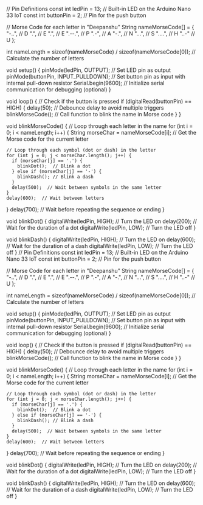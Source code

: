 // Pin Definitions
const int ledPin = 13;    // Built-in LED on the Arduino Nano 33 IoT
const int buttonPin = 2;  // Pin for the push button

// Morse Code for each letter in "Deepanshu"
String nameMorseCode[] = {
  "-..",    // D
  ".",      // E
  ".",      // E
  ".--.",   // P
  ".-",     // A
  "-.",     // N
  "...",    // S
  "....",   // H
  "..-"     // U
};

int nameLength = sizeof(nameMorseCode) / sizeof(nameMorseCode[0]);  // Calculate the number of letters

void setup() {
  pinMode(ledPin, OUTPUT);      // Set LED pin as output
  pinMode(buttonPin, INPUT_PULLDOWN);  // Set button pin as input with internal pull-down resistor
  Serial.begin(9600);           // Initialize serial communication for debugging (optional)
}

void loop() {
  // Check if the button is pressed
  if (digitalRead(buttonPin) == HIGH) {
    delay(50);  // Debounce delay to avoid multiple triggers
    blinkMorseCode();  // Call function to blink the name in Morse code
  }
}

void blinkMorseCode() {
  // Loop through each letter in the name
  for (int i = 0; i < nameLength; i++) {
    String morseChar = nameMorseCode[i];  // Get the Morse code for the current letter
    
    // Loop through each symbol (dot or dash) in the letter
    for (int j = 0; j < morseChar.length(); j++) {
      if (morseChar[j] == '.') {
        blinkDot();  // Blink a dot
      } else if (morseChar[j] == '-') {
        blinkDash(); // Blink a dash
      }
      delay(500);  // Wait between symbols in the same letter
    }
    delay(600);  // Wait between letters
  }
  delay(700);  // Wait before repeating the sequence or ending
}

void blinkDot() {
  digitalWrite(ledPin, HIGH);  // Turn the LED on
  delay(200);          // Wait for the duration of a dot
  digitalWrite(ledPin, LOW);   // Turn the LED off
}

void blinkDash() {
  digitalWrite(ledPin, HIGH);  // Turn the LED on
  delay(600);         // Wait for the duration of a dash
  digitalWrite(ledPin, LOW);   // Turn the LED off
}
// Pin Definitions
const int ledPin = 13;    // Built-in LED on the Arduino Nano 33 IoT
const int buttonPin = 2;  // Pin for the push button

// Morse Code for each letter in "Deepanshu"
String nameMorseCode[] = {
  "-..",    // D
  ".",      // E
  ".",      // E
  ".--.",   // P
  ".-",     // A
  "-.",     // N
  "...",    // S
  "....",   // H
  "..-"     // U
};

int nameLength = sizeof(nameMorseCode) / sizeof(nameMorseCode[0]);  // Calculate the number of letters

void setup() {
  pinMode(ledPin, OUTPUT);      // Set LED pin as output
  pinMode(buttonPin, INPUT_PULLDOWN);  // Set button pin as input with internal pull-down resistor
  Serial.begin(9600);           // Initialize serial communication for debugging (optional)
}

void loop() {
  // Check if the button is pressed
  if (digitalRead(buttonPin) == HIGH) {
    delay(50);  // Debounce delay to avoid multiple triggers
    blinkMorseCode();  // Call function to blink the name in Morse code
  }
}

void blinkMorseCode() {
  // Loop through each letter in the name
  for (int i = 0; i < nameLength; i++) {
    String morseChar = nameMorseCode[i];  // Get the Morse code for the current letter
    
    // Loop through each symbol (dot or dash) in the letter
    for (int j = 0; j < morseChar.length(); j++) {
      if (morseChar[j] == '.') {
        blinkDot();  // Blink a dot
      } else if (morseChar[j] == '-') {
        blinkDash(); // Blink a dash
      }
      delay(500);  // Wait between symbols in the same letter
    }
    delay(600);  // Wait between letters
  }
  delay(700);  // Wait before repeating the sequence or ending
}

void blinkDot() {
  digitalWrite(ledPin, HIGH);  // Turn the LED on
  delay(200);          // Wait for the duration of a dot
  digitalWrite(ledPin, LOW);   // Turn the LED off
}

void blinkDash() {
  digitalWrite(ledPin, HIGH);  // Turn the LED on
  delay(600);         // Wait for the duration of a dash
  digitalWrite(ledPin, LOW);   // Turn the LED off
}
